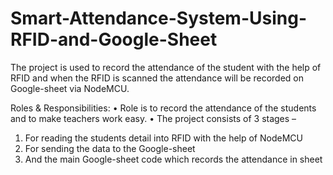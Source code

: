 # Smart-Attendance-System-Using-RFID-and-Google-Sheet

The project is used to record the attendance of the student with the help of RFID and when the RFID is scanned the attendance will be recorded on Google-sheet via NodeMCU.

Roles & Responsibilities:
• Role is to record the attendance of the students and to make teachers work easy.
• The project consists of 3 stages –
1.	For reading the students detail into RFID with the help of NodeMCU
2.	For sending the data to the Google-sheet
3.	And the main Google-sheet code which records the attendance in sheet
